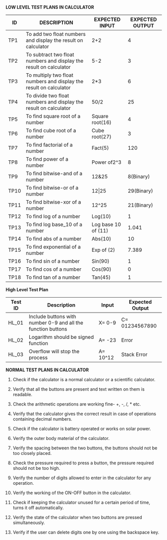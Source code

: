 **LOW LEVEL TEST PLANS IN CALCULATOR**

| ID   | DESCRIPTION                                                         | EXPECTED INPUT      | EXPECTED OUTPUT |
|------|---------------------------------------------------------------------|---------------------|-----------------|
| TP1  | To add two float numbers and  display the result on calculator      | 2+2                 | 4               |
| TP2  | To subtract two float numbers and  display the result on calculator | 5-2                 | 3               |
| TP3  | To multiply two float numbers and  display the result on calculator | 2*3                 | 6               |
| TP4  | To divide two float numbers and  display the result on calculator   | 50/2                | 25              |
| TP5  | To find square root of a number                                     | Square root(16)     | 4               |
| TP6  | To find cube root of a number                                       | Cube root(27)       | 3               |
| TP7  | To find factorial of a number                                       | Fact(5)             | 120             |
| TP8  | To find power of a number                                           | Power of2^3         | 8               |
| TP9  | To find bitwise-and of a number                                     | 12&25               | 8(Binary)       |
| TP10 | To find bitwise-or of a number                                      | 12\|25              | 29(Binary)      |
| TP11 | To find bitwise-xor of a number                                     | 12^25               | 21(Binary)      |
| TP12 | To find log of a number                                             | Log(10)             | 1               |
| TP13 | To find log base_10 of a number                                     | Log base 10 of (11) | 1.041           |
| TP14 | To find abs of a number                                             | Abs(10)             | 10              |
| TP15 | To find exponential of a number                                     | Exp of (2)          | 7.389           |
| TP16 | To find sin of a number                                            | Sin(90)             | 1               |
| TP17 | To find cos of a number                                          | Cos(90)             | 0               |
| TP18 | To find tan of a number                                         | Tan(45)             | 1               |



**High Level Test Plan**
 
|Test ID   |Description   |Input   |Expected Output   |
|---|---|---|---|
|HL_01   |Include buttons with number 0-9 and all the function buttons   |X= 0-9   |C= 01234567890   |
|HL_02   |Logarithm should be signed function   |A= -23   |Error   |
|HL_03   |Overflow will stop the process   |A= 10^12   |Stack Error   |


**NORMAL TEST PLANS IN CALCULATOR**

1. Check if the calculator is a normal calculator or a scientific calculator.
2. Verify that all the buttons are present and text written on them is readable.
3. Check the arithmetic operations are working fine- +, -, /, \* etc.

4. Verify that the calculator gives the correct result in case of operations containing decimal numbers.
5. Check if the calculator is battery operated or works on solar power.
6. Verify the outer body material of the calculator.
7. Verify the spacing between the two buttons, the buttons should not be too closely placed.
8. Check the pressure required to press a button, the pressure required should not be too high.
9. Verify the number of digits allowed to enter in the calculator for any operation.
10. Verify the working of the ON-OFF button in the calculator.
11. Check if keeping the calculator unused for a certain period of time, turns it off automatically.
12. Verify the state of the calculator when two buttons are pressed simultaneously.
13. Verify if the user can delete digits one by one using the backspace key.
